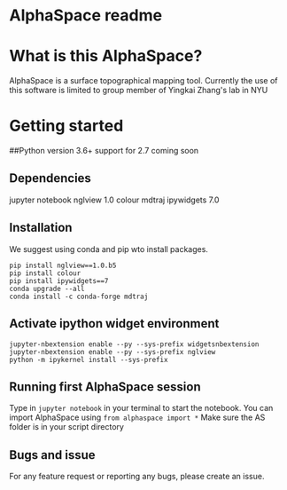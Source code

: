 # AlphaSpace readme
# What is this AlphaSpace?
AlphaSpace is a surface topographical mapping tool.
Currently the use of this software is limited to group member of Yingkai Zhang's lab in NYU

# Getting started
##Python version
3.6+
support for 2.7 coming soon

## Dependencies
jupyter notebook
nglview 1.0
colour
mdtraj
ipywidgets 7.0

## Installation

We suggest using conda and pip wto install packages.

```
pip install nglview==1.0.b5
pip install colour
pip install ipywidgets==7
conda upgrade --all
conda install -c conda-forge mdtraj
```

## Activate ipython widget environment

```
jupyter-nbextension enable --py --sys-prefix widgetsnbextension
jupyter-nbextension enable --py --sys-prefix nglview
python -m ipykernel install --sys-prefix
```

## Running first AlphaSpace session

Type in `jupyter notebook` in your terminal to start the notebook.
You can import AlphaSpace using
 `from alphaspace import *`
Make sure the AS folder is in your script directory

## Bugs and issue

For any feature request or reporting any bugs, please create an issue.